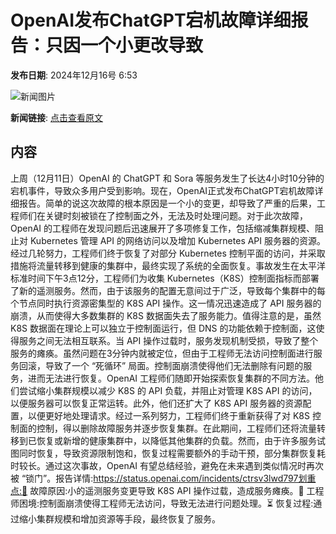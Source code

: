 # OpenAI发布ChatGPT宕机故障详细报告：只因一个小更改导致

**发布日期**: 2024年12月16号 6:53

![新闻图片](https://upload.chinaz.com/2024/1216/6386995762721204183447021.png)

**新闻链接**: [点击查看原文](https://www.aibase.com/zh/news/13990)

## 内容

上周（12月11日）OpenAI 的 ChatGPT 和 Sora 等服务发生了长达4小时10分钟的宕机事件，导致众多用户受到影响。现在，OpenAI正式发布ChatGPT宕机故障详细报告。简单的说这次故障的根本原因是一个小的变更，却导致了严重的后果，工程师们在关键时刻被锁在了控制面之外，无法及时处理问题。对于此次故障，OpenAI 的工程师在发现问题后迅速展开了多项修复工作，包括缩减集群规模、阻止对 Kubernetes 管理 API 的网络访问以及增加 Kubernetes API 服务器的资源。经过几轮努力，工程师们终于恢复了对部分 Kubernetes 控制平面的访问，并采取措施将流量转移到健康的集群中，最终实现了系统的全面恢复。事故发生在太平洋标准时间下午3点12分，工程师们为收集 Kubernetes（K8S）控制面指标而部署了新的遥测服务。然而，由于该服务的配置无意间过于广泛，导致每个集群中的每个节点同时执行资源密集型的 K8S API 操作。这一情况迅速造成了 API 服务器的崩溃，从而使得大多数集群的 K8S 数据面失去了服务能力。值得注意的是，虽然 K8S 数据面在理论上可以独立于控制面运行，但 DNS 的功能依赖于控制面，这使得服务之间无法相互联系。当 API 操作过载时，服务发现机制受损，导致了整个服务的瘫痪。虽然问题在3分钟内就被定位，但由于工程师无法访问控制面进行服务回滚，导致了一个 “死循环” 局面。控制面崩溃使得他们无法删除有问题的服务，进而无法进行恢复。OpenAI 工程师们随即开始探索恢复集群的不同方法。他们尝试缩小集群规模以减少 K8S 的 API 负载，并阻止对管理 K8S API 的访问，以便服务器可以恢复正常运转。此外，他们还扩大了 K8S API 服务器的资源配置，以便更好地处理请求。经过一系列努力，工程师们终于重新获得了对 K8S 控制面的控制，得以删除故障服务并逐步恢复集群。在此期间，工程师们还将流量转移到已恢复或新增的健康集群中，以降低其他集群的负载。然而，由于许多服务试图同时恢复，导致资源限制饱和，恢复过程需要额外的手动干预，部分集群恢复耗时较长。通过这次事故，OpenAI 有望总结经验，避免在未来遇到类似情况时再次被 “锁门”。报告详情:https://status.openai.com/incidents/ctrsv3lwd797划重点:🔧 故障原因:小的遥测服务变更导致 K8S API 操作过载，造成服务瘫痪。🚪 工程师困境:控制面崩溃使得工程师无法访问，导致无法进行问题处理。⏳ 恢复过程:通过缩小集群规模和增加资源等手段，最终恢复了服务。
